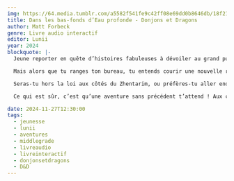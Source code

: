 ```yaml
---
img: https://64.media.tumblr.com/a5582f541fe9c42ff08e69dd0b8646db/18f21e327e265a58-0e/s640x960/b097213d9ac6bdda631138331b9040e843b4ea89.png
title: Dans les bas-fonds d’Eau profonde - Donjons et Dragons
author: Matt Forbeck
genre: Livre audio interactif
editor: Lunii
year: 2024
blockquote: |-
  Jeune reporter en quête d’histoires fabuleuses à dévoiler au grand public, tu as peut-être été un peu loin cette fois… Et ta rédactrice en chef te le fait savoir : 10 jours de mise à pied ! Voilà une journée qui aurait pu mieux commencer

  Mais alors que tu ranges ton bureau, tu entends courir une nouvelle rumeur… Un nouveau scoop ? Comme tu n’as rien d’autre à faire, tu te mets en quête d’indices dans la bonne ville d’Eauprofonde. Mais une scène sordide t’arrête dans ton élan : deux agents du Guet maltraitent une jeune fille, en pleine rue ! Que faire

  Seras-tu hors la loi aux côtés du Zhentarim, ou préfères-tu aller enquêter pour le compte des Griseforces dans la cité pirate de Port-Crâne

  Ce qui est sûr, c’est qu’une aventure sans précédent t’attend ! Aux côtés des mercenaires les plus impitoyables d’Eauprofonde ou au nom de la Justice et du Bien sous les ordres de la grande magicienne Vajra Safahr, tu devras crocheter des serrures, affronter des monstres inquiétants, et mettre tes talents de journaliste au service de la vérité !

date: 2024-11-27T12:30:00
tags:
  - jeunesse
  - lunii
  - aventures
  - middlegrade
  - livreaudio
  - livreinteractif
  - donjonsetdragons
  - D&D
---
```


